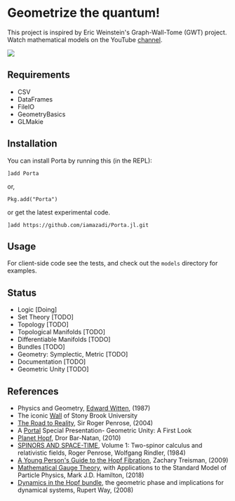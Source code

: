 # Geometrize the quantum!

This project is inspired by Eric Weinstein's Graph-Wall-Tome (GWT) project. Watch mathematical models on the YouTube [channel](https://youtube.com/@iamazadi?si=Ef7T911xWIj-NBkQ).

[![](https://img.shields.io/badge/docs-dev-blue.svg)](https://iamazadi.github.io/Porta.jl/dev/)

## Requirements
- CSV
- DataFrames
- FileIO
- GeometryBasics
- GLMakie


## Installation
You can install Porta by running this (in the REPL):

```julia-repl
]add Porta
```
or,
```julia-repl
Pkg.add("Porta")
```
or get the latest experimental code.
```julia-repl
]add https://github.com/iamazadi/Porta.jl.git
```

## Usage
For client-side code see the tests, and check out the `models` directory for examples.

## Status
- Logic [Doing]
- Set Theory [TODO]
- Topology [TODO]
- Topological Manifolds [TODO]
- Differentiable Manifolds [TODO]
- Bundles [TODO]
- Geometry: Symplectic, Metric [TODO]
- Documentation [TODO]
- Geometric Unity [TODO]

## References
- Physics and Geometry, [Edward Witten](https://cds.cern.ch/record/181783/files/cer-000093203.pdf), (1987)
- The iconic [Wall](https://scgp.stonybrook.edu/archives/6264) of Stony Brook University
- [The Road to Reality](https://www.amazon.com/Road-Reality-Complete-Guide-Universe/dp/0679776311), Sir Roger Penrose, (2004)
- A [Portal](https://youtu.be/Z7rd04KzLcg ) Special Presentation- Geometric Unity: A First Look
- [Planet Hopf](http://drorbn.net/AcademicPensieve/Projects/PlanetHopf/), Dror Bar-Natan, (2010)
- [SPINORS AND SPACE-TIME](https://doi.org/10.1017/CBO9780511564048), Volume 1: Two-spinor calculus and relativistic fields, Roger Penrose, Wolfgang Rindler, (1984)
- [A Young Person's Guide to the Hopf Fibration](https://arxiv.org/abs/0908.1205), Zachary Treisman, (2009)
- [Mathematical Gauge Theory](https://doi.org/10.1007/978-3-319-68439-0), with Applications to the Standard Model of Particle Physics, Mark J.D. Hamilton, (2018)
- [Dynamics in the Hopf bundle](https://personalpages.surrey.ac.uk/t.bridges/GEOMETRIC-PHASE/index.html), the geometric phase and implications for dynamical systems, Rupert Way, (2008)
